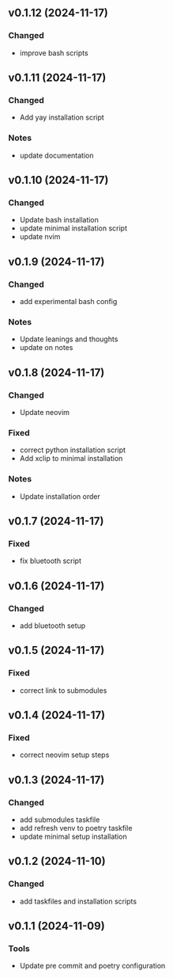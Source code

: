 ## v0.1.12 (2024-11-17)

### Changed

- improve bash scripts

## v0.1.11 (2024-11-17)

### Changed

- Add yay installation script

### Notes

- update documentation

## v0.1.10 (2024-11-17)

### Changed

- Update bash installation
- update minimal installation script
- update nvim

## v0.1.9 (2024-11-17)

### Changed

- add experimental bash config

### Notes

- Update leanings and thoughts
- update on notes

## v0.1.8 (2024-11-17)

### Changed

- Update neovim

### Fixed

- correct python installation script
- Add xclip to minimal installation

### Notes

- Update installation order

## v0.1.7 (2024-11-17)

### Fixed

- fix bluetooth script

## v0.1.6 (2024-11-17)

### Changed

- add bluetooth setup

## v0.1.5 (2024-11-17)

### Fixed

- correct link to submodules

## v0.1.4 (2024-11-17)

### Fixed

- correct neovim setup steps

## v0.1.3 (2024-11-17)

### Changed

- add submodules taskfile
- add refresh venv to poetry taskfile
- update minimal setup installation

## v0.1.2 (2024-11-10)

### Changed

- add taskfiles and installation scripts

## v0.1.1 (2024-11-09)

### Tools

- Update pre commit and poetry configuration
